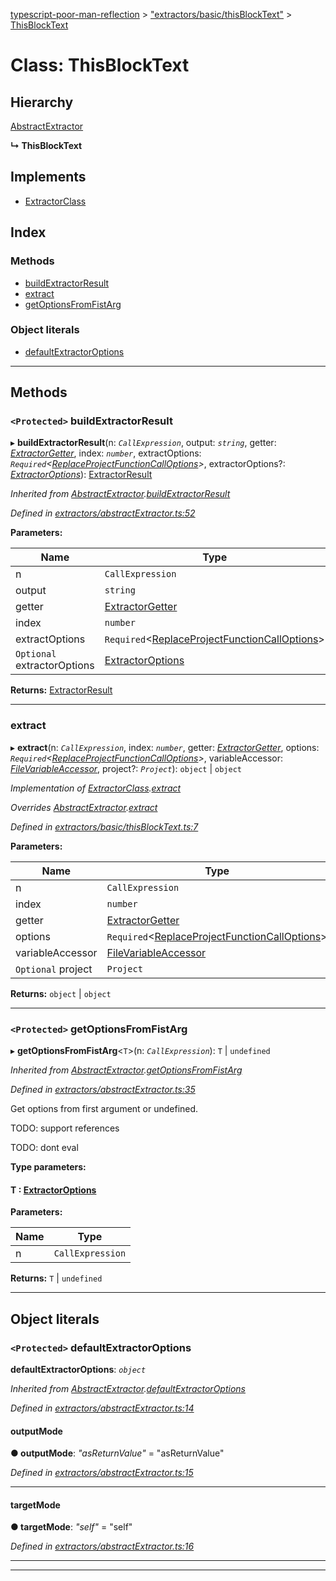 [typescript-poor-man-reflection](../README.md) > ["extractors/basic/thisBlockText"](../modules/_extractors_basic_thisblocktext_.md) > [ThisBlockText](../classes/_extractors_basic_thisblocktext_.thisblocktext.md)

# Class: ThisBlockText

## Hierarchy

 [AbstractExtractor](_extractors_abstractextractor_.abstractextractor.md)

**↳ ThisBlockText**

## Implements

* [ExtractorClass](../interfaces/_types_.extractorclass.md)

## Index

### Methods

* [buildExtractorResult](_extractors_basic_thisblocktext_.thisblocktext.md#buildextractorresult)
* [extract](_extractors_basic_thisblocktext_.thisblocktext.md#extract)
* [getOptionsFromFistArg](_extractors_basic_thisblocktext_.thisblocktext.md#getoptionsfromfistarg)

### Object literals

* [defaultExtractorOptions](_extractors_basic_thisblocktext_.thisblocktext.md#defaultextractoroptions)

---

## Methods

<a id="buildextractorresult"></a>

### `<Protected>` buildExtractorResult

▸ **buildExtractorResult**(n: *`CallExpression`*, output: *`string`*, getter: *[ExtractorGetter](../modules/_types_.md#extractorgetter)*, index: *`number`*, extractOptions: *`Required`<[ReplaceProjectFunctionCallOptions](../interfaces/_types_.replaceprojectfunctioncalloptions.md)>*, extractorOptions?: *[ExtractorOptions](../interfaces/_types_.extractoroptions.md)*): [ExtractorResult](../interfaces/_types_.extractorresult.md)

*Inherited from [AbstractExtractor](_extractors_abstractextractor_.abstractextractor.md).[buildExtractorResult](_extractors_abstractextractor_.abstractextractor.md#buildextractorresult)*

*Defined in [extractors/abstractExtractor.ts:52](https://github.com/cancerberoSgx/typescript-poor-man-reflection/blob/527e8dd/src/extractors/abstractExtractor.ts#L52)*

**Parameters:**

| Name | Type |
| ------ | ------ |
| n | `CallExpression` |
| output | `string` |
| getter | [ExtractorGetter](../modules/_types_.md#extractorgetter) |
| index | `number` |
| extractOptions | `Required`<[ReplaceProjectFunctionCallOptions](../interfaces/_types_.replaceprojectfunctioncalloptions.md)> |
| `Optional` extractorOptions | [ExtractorOptions](../interfaces/_types_.extractoroptions.md) |

**Returns:** [ExtractorResult](../interfaces/_types_.extractorresult.md)

___
<a id="extract"></a>

###  extract

▸ **extract**(n: *`CallExpression`*, index: *`number`*, getter: *[ExtractorGetter](../modules/_types_.md#extractorgetter)*, options: *`Required`<[ReplaceProjectFunctionCallOptions](../interfaces/_types_.replaceprojectfunctioncalloptions.md)>*, variableAccessor: *[FileVariableAccessor](../modules/_types_.md#filevariableaccessor)*, project?: *`Project`*): `object` \| `object`

*Implementation of [ExtractorClass](../interfaces/_types_.extractorclass.md).[extract](../interfaces/_types_.extractorclass.md#extract)*

*Overrides [AbstractExtractor](_extractors_abstractextractor_.abstractextractor.md).[extract](_extractors_abstractextractor_.abstractextractor.md#extract)*

*Defined in [extractors/basic/thisBlockText.ts:7](https://github.com/cancerberoSgx/typescript-poor-man-reflection/blob/527e8dd/src/extractors/basic/thisBlockText.ts#L7)*

**Parameters:**

| Name | Type |
| ------ | ------ |
| n | `CallExpression` |
| index | `number` |
| getter | [ExtractorGetter](../modules/_types_.md#extractorgetter) |
| options | `Required`<[ReplaceProjectFunctionCallOptions](../interfaces/_types_.replaceprojectfunctioncalloptions.md)> |
| variableAccessor | [FileVariableAccessor](../modules/_types_.md#filevariableaccessor) |
| `Optional` project | `Project` |

**Returns:** `object` \| `object`

___
<a id="getoptionsfromfistarg"></a>

### `<Protected>` getOptionsFromFistArg

▸ **getOptionsFromFistArg**<`T`>(n: *`CallExpression`*): `T` \| `undefined`

*Inherited from [AbstractExtractor](_extractors_abstractextractor_.abstractextractor.md).[getOptionsFromFistArg](_extractors_abstractextractor_.abstractextractor.md#getoptionsfromfistarg)*

*Defined in [extractors/abstractExtractor.ts:35](https://github.com/cancerberoSgx/typescript-poor-man-reflection/blob/527e8dd/src/extractors/abstractExtractor.ts#L35)*

Get options from first argument or undefined.

TODO: support references

TODO: dont eval

**Type parameters:**

#### T :  [ExtractorOptions](../interfaces/_types_.extractoroptions.md)
**Parameters:**

| Name | Type |
| ------ | ------ |
| n | `CallExpression` |

**Returns:** `T` \| `undefined`

___

## Object literals

<a id="defaultextractoroptions"></a>

### `<Protected>` defaultExtractorOptions

**defaultExtractorOptions**: *`object`*

*Inherited from [AbstractExtractor](_extractors_abstractextractor_.abstractextractor.md).[defaultExtractorOptions](_extractors_abstractextractor_.abstractextractor.md#defaultextractoroptions)*

*Defined in [extractors/abstractExtractor.ts:14](https://github.com/cancerberoSgx/typescript-poor-man-reflection/blob/527e8dd/src/extractors/abstractExtractor.ts#L14)*

<a id="defaultextractoroptions.outputmode"></a>

####  outputMode

**● outputMode**: *"asReturnValue"* = "asReturnValue"

*Defined in [extractors/abstractExtractor.ts:15](https://github.com/cancerberoSgx/typescript-poor-man-reflection/blob/527e8dd/src/extractors/abstractExtractor.ts#L15)*

___
<a id="defaultextractoroptions.targetmode"></a>

####  targetMode

**● targetMode**: *"self"* = "self"

*Defined in [extractors/abstractExtractor.ts:16](https://github.com/cancerberoSgx/typescript-poor-man-reflection/blob/527e8dd/src/extractors/abstractExtractor.ts#L16)*

___

___

